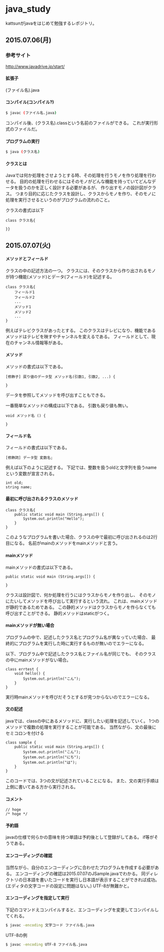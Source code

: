 # java_study

kattsunがjavaをはじめて勉強するレポジトリ。

## 2015.07.06(月)

### 参考サイト

http://www.javadrive.jp/start/

#### 拡張子

(ファイル名).java

#### コンパイル(コンパイル?)

```sh
$ javac (ファイル名.java)
```

コンパイル後、(クラス名).classという名前のファイルができる。
これが実行形式のファイルだ。

#### プログラムの実行

```sh
$ java (クラス名)
```

#### クラスとは

Javaでは何か処理をさせようとする時、その処理を行うモノを作り処理を行わせる。
目的の処理を行わせるにはそのモノがどんな機能を持っていてどんなデータを扱うのかを正しく設計する必要があるが、
作り出すモノの設計図がクラス。
つまり目的に応じたクラスを設計し、クラスからモノを作り、そのモノに処理を実行させるというのがプログラムの流れのこと。

クラスの書式は以下

```java:クラスの書式
class クラス名{

}}
```

## 2015.07.07(火)

#### メソッドとフィールド

クラスの中の記述方法の一つ。
クラスには、そのクラスから作り出されるモノが持つ機能(メソッド)とデータ(フィールド)を記述する。

```java:クラスとメソッド
class クラス名{
    フィールド1
    フィールド2
    ...
    メソッド1
    メソッド2
    ...
}
```

例えばテレビクラスがあったとする。
このクラスはテレビになり、機能であるメソッドはテレビを映すやチャンネルを変えるである。
フィールドとして、現在のチャンネル情報等がある。

#### メソッド

メソッドの書式は以下である。

```java:メソッドの書式
[修飾子] 戻り値のデータ型 メソッド名(引数1, 引数2, ...) {

}
```

データを参照してメソッドを呼び出すこともできる。

一番簡単なメソッドの構成は以下である。
引数も戻り値も無い。

```java:一番簡単なメソッドの構成
void メソッド名 () {

}
```

#### フィールド名

フィールドの書式は以下である。

```java:フィールドの書式
[修飾詞] データ型 変数名;
```

例えば以下のように記述する。
下記では、整数を扱うoldと文字列を扱うnameという変数が宣言される。

```java:フィールドの例
int old;
string name;
```

#### 最初に呼び出されるクラスのメソッド

```java:最初に呼び出されるクラスのメソッド
class クラス名{
    public static void main (String.args[]) {
        System.out.println("Hello");    
    }
}
```

このようなプログラムを書いた場合、クラスの中で最初に呼び出されるのは2行目になる。
名前がmainのメソッドをmainメソッドと言う。

#### mainメソッド

mainメソッドの書式は以下である。

```java:mainメソッドの書式
public static void main (String.args[]) {

}
```

クラスは設計図で、何か処理を行うにはクラスからモノを作り出し、
そのモノにたいしてメソッドを呼び出して実行するという流れ。
これは、mainメソッドが静的であるためである。
この静的メソッドはクラスからモノを作らなくても呼び出すことができる。
静的メソッドはstaticがつく。

#### mainメソッドが無い場合

プログラムの中で、記述したクラス名とプログラム名が異なっていた場合、
最終的にプログラムを実行した時に実行するものが無いのでエラーになる。

以下、プログラム中で記述したクラス名とファイル名が同じでも、
そのクラスの中にmainメソッドがない場合。

```java:エラーが出るコード
class errtest {
    void hello() {
        System.out.println("こん");
    }
}
```

実行時mainメソッドを呼びだそうとするが見つからないのでエラーになる。

#### 文の記述

javaでは、classの中にあるメソッドに、実行したい処理を記述していく。
1つのメソッドで複数の処理を実行することが可能である。
当然ながら、文の最後にセミコロンを付ける

```java:一つのメソッドに複数の処理を記述する例
class sample {
    public static void main (String.args[]) {
        System.out.println("こん");
        System.out.println("にち");
        System.out.println("は");
    }
}
```

このコードでは、3つの文が記述されていることになる。
また、文の実行手順は上側に書いてある方から実行される。

#### コメント

```java:コメント
// hoge
/* hoge */
```

#### 予約語

javaの仕様で何らかの意味を持つ単語は予約後として登録がしてある。
if等がそうである。

#### エンコーディングの確認

当然ながら、自分のエンコーディングに合わせたプログラムを作成する必要がある。
エンコーディングの確認は2015.07.07のJSample.javaでわかる。
同ディレクトリの日本語を書いたコードを実行し日本語が表示することができれば成功。(エディタの文字コードの設定に問題はない。)
UTF-8が無難かと。

#### エンコーディングを指定して実行

下記のコマンドえコンパイルすると、エンコーディングを変更してコンパイルしてくれる。

```sh
$ javac -encoding 文字コード ファイル名.java
```

UTF-8の例

```sh
$ javac -encoding UTF-8 ファイル名.java
```



